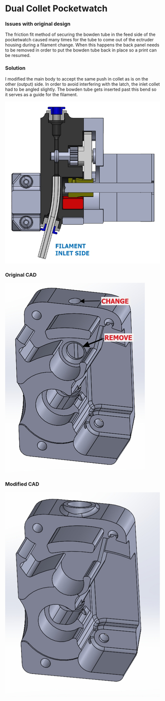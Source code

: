 # Dual Collet Pocketwatch

### Issues with original design
The friction fit method of securing the bowden tube in the feed side of the pocketwatch caused many times for the tube to come out of the ectruder housing during a filament change. When this happens the back panel needs to be removed in order to put the bowden tube back in place so a print can be resumed.



### Solution
I modified the main body to accept the same push in collet as is on the other (output) side.
In order to avoid interfering with the latch, the inlet collet had to be angled slightly. The bowden tube gets inserted past this bend so it serves as a guide for the filament.

![Filament path cross section](Photos/Filament%20Path%20Xsection.jpg?raw=true)

### Original CAD
![Before CAD](Photos/Before.jpg?raw=true)
### Modified CAD
![After CAD](Photos/After.jpg?raw=true)
